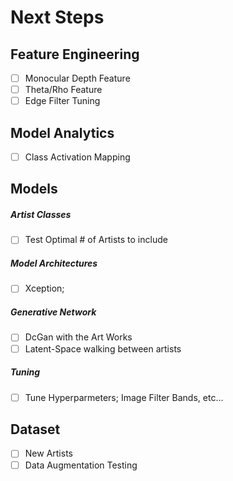 # Next Steps

## Feature Engineering
- [ ] Monocular Depth Feature
- [ ] Theta/Rho Feature
- [ ] Edge Filter Tuning

## Model Analytics
- [ ] Class Activation Mapping

## Models
##### Artist Classes
- [ ] Test Optimal # of Artists to include
##### Model Architectures
- [ ] Xception;
##### Generative Network
- [ ] DcGan with the Art Works
- [ ] Latent-Space walking between artists
##### Tuning
- [ ] Tune Hyperparmeters; Image Filter Bands, etc…

## Dataset
- [ ] New Artists
- [ ] Data Augmentation Testing
